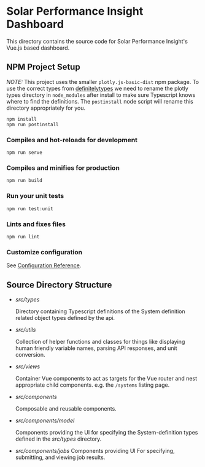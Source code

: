 # Solar Performance Insight Dashboard

This directory contains the source code for Solar Performance Insight's
Vue.js based dashboard.

## NPM Project Setup
*NOTE:* This project uses the smaller `plotly.js-basic-dist` npm package. To
use the correct types from [definitelytypes](https://github.com/DefinitelyTyped/DefinitelyTyped) we
need to rename the plotly types directory in `node_modules` after install to
make sure Typescript knows where to find the definitions. The `postinstall`
node script will rename this directory appropriately for you.
```
npm install
npm run postinstall
```

### Compiles and hot-reloads for development
```
npm run serve
```

### Compiles and minifies for production
```
npm run build
```

### Run your unit tests
```
npm run test:unit
```

### Lints and fixes files
```
npm run lint
```

### Customize configuration
See [Configuration Reference](https://cli.vuejs.org/config/).

## Source Directory Structure

- *src/types*

  Directory containing Typescript definitions of the System definition related
  object types defined by the api.

- *src/utils*

  Collection of helper functions and classes for things like displaying
  human friendly variable names, parsing API responses, and unit conversion.

- *src/views*

  Container Vue components to act as targets for the Vue router and nest
  appropriate child components. e.g. the `/systems` listing page.

- *src/components*

  Composable and reusable components.

- *src/components/model*

  Components providing the UI for specifying the System-definition types defined
  in the *src/types* directory.

- *src/components/jobs*
  Components providing UI For specifying, submitting, and viewing job results.
